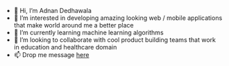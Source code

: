 - 👋 Hi, I’m Adnan Dedhawala
- 👀 I’m interested in developing amazing looking web / mobile applications that make world around me a better place
- 🌱 I’m currently learning machine learning algorithms
- 💞️ I’m looking to collaborate with cool product building teams that work in education and healthcare domain
- 📫 Drop me message [here](https://www.linkedin.com/in/adnandedhawala/)

<!---
adnandedhawala/adnandedhawala is a ✨ special ✨ repository because its `README.md` (this file) appears on your GitHub profile.
You can click the Preview link to take a look at your changes.
--->
